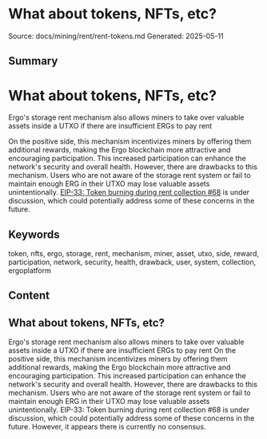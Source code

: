 # What about tokens, NFTs, etc?
Source: docs/mining/rent/rent-tokens.md
Generated: 2025-05-11

## Summary
# What about tokens, NFTs, etc?

Ergo's storage rent mechanism also allows miners to take over valuable assets inside a UTXO if there are insufficient ERGs to pay rent

On the positive side, this mechanism incentivizes miners by offering them additional rewards, making the Ergo blockchain more attractive and encouraging participation. This increased participation can enhance the network's security and overall health. However, there are drawbacks to this mechanism. Users who are not aware of the storage rent system or fail to maintain enough ERG in their UTXO may lose valuable assets unintentionally. [EIP-33: Token burning during rent collection #68](https://github.com/ergoplatform/eips/pull/68) is under discussion, which could potentially address some of these concerns in the future.

## Keywords
token, nfts, ergo, storage, rent, mechanism, miner, asset, utxo, side, reward, participation, network, security, health, drawback, user, system, collection, ergoplatform

## Content
## What about tokens, NFTs, etc?
Ergo's storage rent mechanism also allows miners to take over valuable assets inside a UTXO if there are insufficient ERGs to pay rent
On the positive side, this mechanism incentivizes miners by offering them additional rewards, making the Ergo blockchain more attractive and encouraging participation. This increased participation can enhance the network's security and overall health.
However, there are drawbacks to this mechanism. Users who are not aware of the storage rent system or fail to maintain enough ERG in their UTXO may lose valuable assets unintentionally.
EIP-33: Token burning during rent collection #68 is under discussion, which could potentially address some of these concerns in the future. However, it appears there is currently no consensus.
